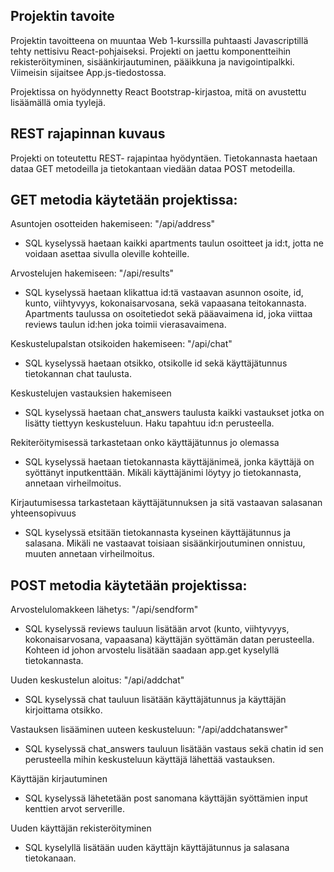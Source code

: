 Projektin tavoite
-
Projektin tavoitteena on muuntaa Web 1-kurssilla puhtaasti Javascriptillä tehty nettisivu React-pohjaiseksi. Projekti on jaettu komponentteihin rekisteröityminen, sisäänkirjautuminen, pääikkuna ja navigointipalkki. Viimeisin sijaitsee App.js-tiedostossa.

Projektissa on hyödynnetty React Bootstrap-kirjastoa, mitä on avustettu lisäämällä omia tyylejä.

REST rajapinnan kuvaus
-

Projekti on toteutettu REST- rajapintaa hyödyntäen. Tietokannasta haetaan dataa GET metodeilla ja tietokantaan viedään dataa POST metodeilla.

GET metodia käytetään projektissa:
-
Asuntojen osotteiden hakemiseen: "/api/address"
* SQL kyselyssä haetaan kaikki apartments taulun osoitteet ja id:t, jotta ne voidaan asettaa sivulla oleville kohteille.

Arvostelujen hakemiseen: "/api/results"
* SQL kyselyssä haetaan klikattua id:tä vastaavan asunnon osoite, id, kunto, viihtyvyys, kokonaisarvosana, sekä vapaasana teitokannasta. Apartments taulussa on osoitetiedot sekä pääavaimena id, joka viittaa reviews taulun id:hen joka toimii vierasavaimena.

Keskustelupalstan otsikoiden hakemiseen: "/api/chat"
* SQL kyselyssä haetaan otsikko, otsikolle id sekä käyttäjätunnus tietokannan chat taulusta.

Keskustelujen vastauksien hakemiseen
* SQL kyselyssä haetaan chat_answers taulusta kaikki vastaukset jotka on lisätty tiettyyn keskusteluun. Haku tapahtuu id:n perusteella.

Rekiteröitymisessä tarkastetaan onko käyttäjätunnus jo olemassa
* SQL kyselyssä haetaan tietokannasta käyttäjänimeä, jonka käyttäjä on syöttänyt inputkenttään. Mikäli käyttäjänimi löytyy jo tietokannasta, annetaan virheilmoitus.

Kirjautumisessa tarkastetaan käyttäjätunnuksen ja sitä vastaavan salasanan yhteensopivuus
* SQL kyselyssä etsitään tietokannasta kyseinen käyttäjätunnus ja salasana. Mikäli ne vastaavat toisiaan sisäänkirjoutuminen onnistuu, muuten annetaan virheilmoitus.


POST metodia käytetään projektissa:
-
Arvostelulomakkeen lähetys: "/api/sendform"
* SQL kyselyssä reviews tauluun lisätään arvot (kunto, viihtyvyys, kokonaisarvosana, vapaasana) käyttäjän syöttämän datan perusteella. Kohteen id johon arvostelu lisätään saadaan app.get kyselyllä tietokannasta.

Uuden keskustelun aloitus: "/api/addchat"
* SQL kyselyssä chat tauluun lisätään käyttäjätunnus ja käyttäjän kirjoittama otsikko.

Vastauksen lisääminen uuteen keskusteluun: "/api/addchatanswer"
* SQL kyselyssä chat_answers tauluun lisätään vastaus sekä chatin id sen perusteella mihin keskusteluun käyttäjä lähettää vastauksen.

Käyttäjän kirjautuminen
* SQL kyselyssä lähetetään post sanomana käyttäjän syöttämien input kenttien arvot serverille.

Uuden käyttäjän rekisteröityminen
* SQL kyselyllä lisätään uuden käyttäjn käyttäjätunnus ja salasana tietokanaan.


